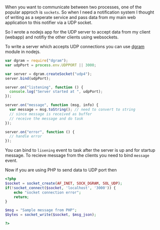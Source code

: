 <!--


---
 "NodeJS : UDP Server"
excerpt: "A UDP server in Node.js"
date: 2015-09-20 00:00:00 IST
updated: 2015-09-20 00:00:00 IST
categories: javascript, nodejs, socket, udp
tags: javascript, nodejs
---

-->
<!DOCTYPE html>
<html>

<head>
  <title>basic-git-workflow</title>
  <meta charset="utf-8">
  <meta name="viewport" content="width=device-width, initial-scale=1.0">


  <link rel="stylesheet" href="./css/bootstrap.css">
  <link rel="stylesheet" href="./css/bootstrap.grid.css">
  <link rel="stylesheet" href="./css/bootstrap.min.css">
  <link rel="stylesheet" href="./css/bootstrap-reboot.min.css">
  <link rel="stylesheet" href="./css/bootstrap.css.map">
  <link rel="stylesheet" href="./css/blog-home.css">
  <link rel="stylesheet" href="./css/prism.css">
  <script async defer src="./css/prism.js"></script>
</head>
<!--------------------------------------------------------------------------------------------------->
<!--------------------------------------------------------------------------------------------------->
<!--------------------------------------------------------------------------------------------------->
<!--------------------------------------------------------------------------------------------------->
<!--------------------------------------------------------------------------------------------------->




<body>

When you want to communicate between two processes, one of the popular approch is `sockets`.
So when I need a notification system I thought of writing as a seperate service and pass data from my main web application to this notifier via a UDP socket.

So I wrote a nodejs app for the UDP server to accept data from my client (webapp) and notifiy the other clients using websockets.

To write a server which accepts UDP connections you can use [dgram](https://nodejs.org/api/dgram.html) module in nodejs.

```js
var dgram = require("dgram");
var udpPort = process.env.UDPPORT || 3000;

var server = dgram.createSocket("udp4");
server.bind(udpPort);

server.on("listening", function () {
  console.log("Server started at ", udpPort);
});

server.on("message", function (msg, info) {
  var message = msg.toString(); // need to convert to string
  // since message is received as buffer
  // receive the message and do task
});

server.on("error", function () {
  // handle error
});
```

You can bind to `lisening` event to task after the server is up and for startup message.
To recieve message from the clients you need to bind `message` event.

Now if you are using PHP to send data to UDP port then

```php
<?php
$socket = socket_create(AF_INET, SOCK_DGRAM, SOL_UDP);
if(!socket_connect($socket, 'localhost', '3000')) {
    echo "socket connection error";
    return;
}

$msg = "Sample message from PHP";
$bytes = socket_write($socket, $msg_json);

?>
```
